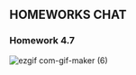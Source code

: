 ## HOMEWORKS CHAT
### Homework 4.7
![ezgif com-gif-maker (6)](https://user-images.githubusercontent.com/98197909/206689723-f29d02db-bce6-4fa6-b63b-f7857bd96568.gif)
